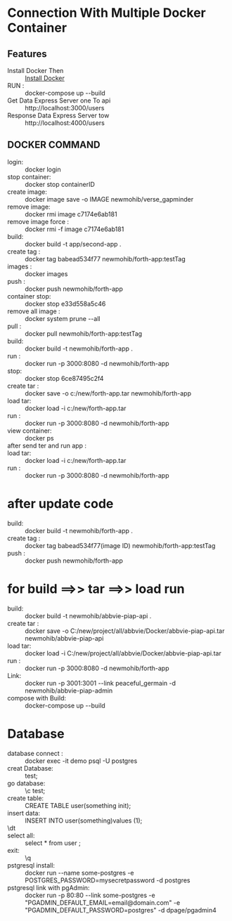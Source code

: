 # Connection With Multiple Docker Container

## Features

<dl>
  <dt>Install Docker Then </dt>
  <dd><a href="https://docs.docker.com/docker-for-windows/install/">Install Docker
  </a></dd>
  <dt>RUN : </dt>
  <dd>docker-compose up --build</dd>

  <dt>Get Data Express Server one To api </dt>
  <dd>http://localhost:3000/users</dd>

   <dt>Response Data Express Server tow </dt>
  <dd>http://localhost:4000/users</dd>

  ## DOCKER COMMAND


  <dt>login:</dt>
  <dd>docker login </dd>
  <dt>stop container:</dt>
  <dd>docker stop containerID </dd>
   
<dt>create image:</dt><dd>  docker image save -o IMAGE newmohib/verse_gapminder</dd>
<dt>remove image:</dt><dd> docker rmi image c7174e6ab181</dd>
remove image force :</dt><dd> docker rmi -f image c7174e6ab181</dd>
<dt>build:</dt><dd> docker build -t app/second-app .</dd>
<dt>create tag :</dt><dd> docker tag  babead534f77 newmohib/forth-app:testTag</dd>
<dt>images :</dt><dd> docker images</dd>
<dt>push :</dt><dd> docker push newmohib/forth-app</dd>
<dt>container stop:</dt><dd> docker stop e33d558a5c46</dd>

<dt>remove all image :</dt><dd>docker system prune --all</dd>
<dt>pull :</dt><dd> docker pull newmohib/forth-app:testTag</dd>
<dt>build:</dt><dd> docker build -t newmohib/forth-app .</dd>
<dt>run :</dt><dd> docker run -p 3000:8080 -d newmohib/forth-app</dd>
<dt>stop:</dt><dd> docker stop 6ce87495c2f4</dd>

  <dt>create tar :</dt><dd> docker save -o c:/new/forth-app.tar  newmohib/forth-app</dd>
  <dt>load tar:</dt><dd> docker load -i c:/new/forth-app.tar</dd>
 <dt> run :</dt><dd> docker run -p 3000:8080 -d newmohib/forth-app</dd>
 <dt> view container:</dt><dd> docker ps</dd>

  <dt>after send ter and run app :</dt>

  <dt>load tar:</dt> <dd>docker load -i c:/new/forth-app.tar</dd>
  <dt>run :</dt><dd> docker run -p 3000:8080 -d newmohib/forth-app</dd>

  # after update code 

  <dt>build:</dt>	 <dd>    docker build -t newmohib/forth-app .</dd>
  <dt>create tag :</dt><dd> docker tag  babead534f77(image ID) newmohib/forth-app:testTag</dd>
  <dt>push : </dt><dd>docker push newmohib/forth-app</dd>

  # for build ==>> tar ==>> load run

  <dt>build:</dt>	 <dd>     docker build -t newmohib/abbvie-piap-api .</dd>
  <dt>create tar :</dt> <dd> docker save -o  C:/new/project/all/abbvie/Docker/abbvie-piap-api.tar newmohib/abbvie-piap-api</dd>
  <dt>load tar:</dt> <dd> docker load -i C:/new/project/all/abbvie/Docker/abbvie-piap-api.tar</dd>
 <dt> run :</dt> <dd> docker run -p 3000:8080 -d newmohib/forth-app</dd>

 <dt> Link:</dt> <dd> docker run -p 3001:3001 --link peaceful_germain -d  newmohib/abbvie-piap-admin</dd>

 <dt> compose with Build:</dt> <dd>docker-compose up --build</dd>


# Database
 <dt> database connect :</dt> <dd> docker exec -it demo psql -U postgres</dd>
 <dt> creat Database:</dt> <dd> test;</dd>
 <dt> go database:</dt>  <dd>\c test;</dd>
 <dt> create table:</dt> <dd> CREATE TABLE user(something init);</dd>
 <dt> insert data:</dt> <dd> INSERT INTO user(something)values (1);</dd>
  \dt
 <dt> select all:</dt> <dd> select * from user ;</dd>

 <dt> exit:</dt> <dd> \q</dd>

 <dt> pstgresql install:</dt>  <dd> docker run --name some-postgres -e POSTGRES_PASSWORD=mysecretpassword -d postgres</dd>

 <dt> pstgresql link with pgAdmin: </dt>  <dd> docker run -p 80:80 --link some-postgres -e "PGADMIN_DEFAULT_EMAIL=email@domain.com" -e "PGADMIN_DEFAULT_PASSWORD=postgres" -d dpage/pgadmin4</dd>